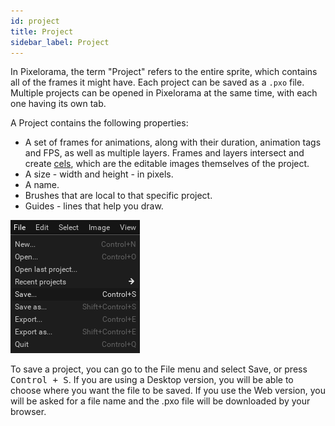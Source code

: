 ```yaml
---
id: project
title: Project
sidebar_label: Project
---
```


In Pixelorama, the term "Project" refers to the entire sprite, which contains all of the frames it might have. Each project can be saved as a `.pxo` file. Multiple projects can be opened in Pixelorama at the same time, with each one having its own tab.

A Project contains the following properties:
- A set of frames for animations, along with their duration, animation tags and FPS, as well as multiple layers. Frames and layers intersect and create [cels](cel), which are the editable images themselves of the project.
- A size - width and height - in pixels.
- A name.
- Brushes that are local to that specific project.
- Guides - lines that help you draw.

![Save Project](assets/save_project.png)

To save a project, you can go to the File menu and select Save, or press <kbd>Control + S</kbd>. If you are using a Desktop version, you will be able to choose where you want the file to be saved. If you use the Web version, you will be asked for a file name and the .pxo file will be downloaded by your browser.


